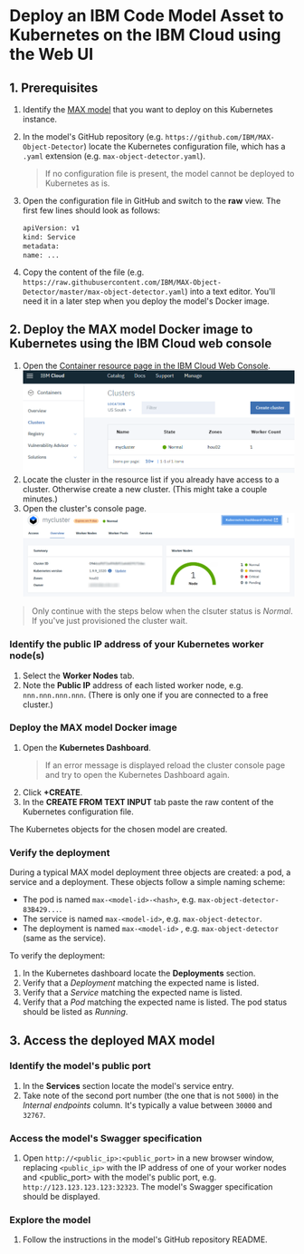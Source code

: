 # Deploy an IBM Code Model Asset to Kubernetes on the IBM Cloud using the Web UI


## 1. Prerequisites
 1. Identify the [MAX model](https://developer.ibm.com/code/exchanges/models/) that you want to deploy on this Kubernetes instance.
 2. In the model's GitHub repository (e.g. `https://github.com/IBM/MAX-Object-Detector`) locate the Kubernetes configuration file, which has a `.yaml` extension (e.g. `max-object-detector.yaml`).
     > If no configuration file is present, the model cannot be deployed to Kubernetes as is.
 3. Open the configuration file in GitHub and switch to the **raw** view. The first few lines should look as follows:
    ```
    apiVersion: v1
    kind: Service
    metadata:
    name: ...
    ```
 
 4. Copy the content of the file (e.g. `https://raw.githubusercontent.com/IBM/MAX-Object-Detector/master/max-object-detector.yaml`) into a text editor. You'll need it in a later step when you deploy the model's Docker image.

## 2. Deploy the MAX model Docker image to Kubernetes using the IBM Cloud web console

 1. Open the [Container resource page in the IBM Cloud Web Console](https://console.bluemix.net/containers-kubernetes/clusters). 
    ![cloud container resources](images/cloud_kubernetes_service_instances.png)
 2. Locate the cluster in the resource list if you already have access to a cluster. Otherwise create a new cluster. (This might take a couple minutes.)
 2. Open the cluster's console page. 
    ![cluster console](images/cluster_console.png)
    
 > Only continue with the steps below when the clsuter status is *Normal*. If you've just provisioned the cluster wait.
 
### Identify the public IP address of your Kubernetes worker node(s) 
 1. Select the **Worker Nodes** tab.
 2. Note the **Public IP** address of each listed worker node, e.g. `nnn.nnn.nnn.nnn`. (There is only one if you are connected to a free cluster.)
 
### Deploy the MAX model Docker image

 1. Open the **Kubernetes Dashboard**.
    > If an error message is displayed reload the cluster console page and try to open the Kubernetes Dashboard again.
 2. Click **+CREATE**.
 3. In the **CREATE FROM TEXT INPUT** tab paste the raw content of the Kubernetes configuration file. 
 
 The Kubernetes objects for the chosen model are created.
 
 ### Verify the deployment
 During a typical MAX model deployment three objects are created: a pod, a service and a deployment. These objects follow a simple naming scheme:
  * The pod is named `max-<model-id>-<hash>`, e.g. `max-object-detector-83B429...`.
  * The service is named `max-<model-id>`, e.g. `max-object-detector`.
  * The deployment is named `max-<model-id>` , e.g. `max-object-detector` (same as the service).
  
 To verify the deployment:
  1. In the Kubernetes dashboard locate the **Deployments** section. 
  2. Verify that a *Deployment* matching the expected name is listed. 
  3. Verify that a *Service* matching the expected name is listed. 
  4. Verify that a *Pod* matching the expected name is listed. The pod status should be listed as *Running*.
 
 ## 3. Access the deployed MAX model
 
 ### Identify the model's public port
  1. In the **Services** section locate the model's service entry.
  2. Take note of the second port number (the one that is not `5000`) in the *Internal endpoints* column. It's typically a value between  `30000` and `32767`. 
  
 ### Access the model's Swagger specification
  1. Open `http://<public_ip>:<public_port>` in a new browser window, replacing `<public_ip>` with the IP address of one of your worker nodes and <public_port> with the model's public port, e.g. `http://123.123.123.123:32323`.  The model's Swagger specification should be displayed.
  
 ### Explore the model
  1. Follow the instructions in the model's GitHub repository README.
